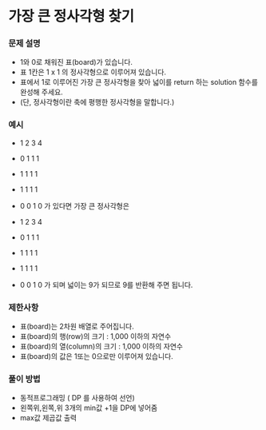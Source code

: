 # 가장 큰 정사각형 찾기
### 문제 설명
- 1와 0로 채워진 표(board)가 있습니다.
- 표 1칸은 1 x 1 의 정사각형으로 이루어져 있습니다.
-  표에서 1로 이루어진 가장 큰 정사각형을 찾아 넓이를 return 하는 solution 함수를 완성해 주세요.
-  (단, 정사각형이란 축에 평행한 정사각형을 말합니다.)

### 예시
- 1	 2	3	4
- 0	 1	1	1
- 1	 1	1	1
- 1	 1	1	1
- 0 	0	1	0  가 있다면 가장 큰 정사각형은

-    1	2	3	4
-    0	1	1	1
-    1	1	1	1
-    1	1	1	1
-    0	0	1	0  가 되며 넓이는 9가 되므로 9를 반환해 주면 됩니다.

### 제한사항
- 표(board)는 2차원 배열로 주어집니다.
- 표(board)의 행(row)의 크기 : 1,000 이하의 자연수
- 표(board)의 열(column)의 크기 : 1,000 이하의 자연수
- 표(board)의 값은 1또는 0으로만 이루어져 있습니다.

### 풀이 방법
- 동적프로그래밍 ( DP 를 사용하여 선언)
- 왼쪽위,왼쪽,위 3개의 min값 +1을 DP에 넣어줌
- max값 제곱값 출력